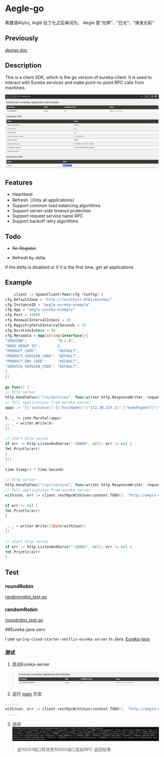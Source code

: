 # Aegle-go

希腊语Αἴγλη, Aiglê   拉丁化之后单词为， Aegle   意“光辉”、“日光”、“焕发光彩”

## Previously 
[design doc](https://nunoku5xpw.feishu.cn/wiki/EfNiw1pRFi4phXkTN57cP3gcn9f)
## Description
This is a client SDK, which is the go version of eureka-client. It is used to interact with Eureka services and make point-to-point RPC calls from machines.


![eureka.png](doc%2Feureka.png)

## Features

* Heartbeat
* Refresh（Only all applications）
* Support common load balancing algorithms
* Support server-side timeout protection
* Support request service name RPC
* Support backoff retry algorithms

## Todo

* ~~Re-Register~~

* Refresh by delta

If the delta is disabled or if it is the first time, get all applications

## Example

```go
	client := SpawnClient(func(cfg *Config) {
cfg.DefaultZone = "http://localhost:8761/eureka/"
cfg.InstanceID = "aegle-eureka-example"
cfg.App = "aegle-eureka-example"
cfg.Port = 10000
cfg.RenewalIntervalInSecs = 10
cfg.RegistryFetchIntervalSeconds = 15
cfg.DurationInSecs = 30
cfg.Metadata = map[string]interface{}{
"VERSION":              "0.1.0",
"NODE_GROUP_ID":        0,
"PRODUCT_CODE":         "DEFAULT",
"PRODUCT_VERSION_CODE": "DEFAULT",
"PRODUCT_ENV_CODE":     "DEFAULT",
"SERVICE_VERSION_CODE": "DEFAULT",
}
})

go func() {
// http server
http.HandleFunc("/v1/services", func(writer http.ResponseWriter, request *http.Request) {
// full applications from eureka server
apps := "{\"instance\":{\"hostName\":\"172.30.224.1\",\"homePageUrl\":\"http://172.30.224.1:10000\",\"statusPageUrl\":\"http://172.30.224.1:10000/info\",\"app\":\"aegle-example\",\"ipAddr\":\"172.30.224.1\",\"vipAddress\":\"aegle-example\",\"secureVipAddress\":\"aegle-example\",\"status\":\"UP\",\"port\":{\"$\":10000,\"@enabled\":\"true\"},\"dataCenterInfo\":{\"name\":\"MyOwn\",\"@class\":\"com.netflix.appinfo.InstanceInfo$DefaultDataCenterInfo\"},\"leaseInfo\":{\"renewalIntervalInSecs\":30,\"durationInSecs\":90},\"metadata\":{\"NODE_GROUP_ID\":0,\"PRODUCT_CODE\":\"DEFAULT\",\"PRODUCT_ENV_CODE\":\"DEFAULT\",\"PRODUCT_VERSION_CODE\":\"DEFAULT\",\"SERVICE_VERSION_CODE\":\"DEFAULT\",\"VERSION\":\"0.1.0\"},\"overriddenstatus\":\"UNKNOWN\",\"instanceId\":\"aegle-example\"}}"

b, _ := json.Marshal(apps)
_, _ = writer.Write(b)
})

// start http server
if err := http.ListenAndServe(":10000", nil); err != nil {
fmt.Println(err)
}
}()

time.Sleep(3 * time.Second)

// http server
http.HandleFunc("/rpc/service", func(writer http.ResponseWriter, request *http.Request) {
// full applications from eureka server
withJson, err := client.restRpcWithJson(context.TODO(), "http://aegle-eureka-example/v1/services", "POST")

if err != nil {
fmt.Println(err)
}

_, _ = writer.Write([]byte(withJson))
})

// start http server
if err := http.ListenAndServe(":10001", nil); err != nil {
fmt.Println(err)
}
```



## Test

### roundRobin
[randomrobin_test.go](randomrobin_test.go)
### randomRobin
[roundrobin_test.go](roundrobin_test.go)


##Eureka-java-serv

I use `spring-cloud-starter-netflix-eureka-server` in Java.
[Eureka-java](./eureka-aegle)

### 测试
1. 启动Eureka-server 
> ![img_2.png](./doc/img_2.png)
2. 运行 [main](./doc/./main.go) 方法
```go
......
withJson, err := client.restRpcWithJson(context.TODO(), "http://aegle-eureka-example/v1/services", "POST") 
......
```
3. 访问
![img_1.png](./doc/img_1.png)
> 由10001端口转发到10000端口发起RPC 返回结果